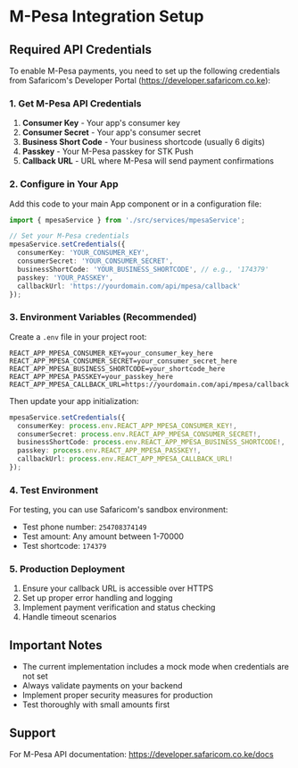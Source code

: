 # M-Pesa Integration Setup

## Required API Credentials

To enable M-Pesa payments, you need to set up the following credentials from Safaricom's Developer Portal (https://developer.safaricom.co.ke):

### 1. Get M-Pesa API Credentials

1. **Consumer Key** - Your app's consumer key
2. **Consumer Secret** - Your app's consumer secret  
3. **Business Short Code** - Your business shortcode (usually 6 digits)
4. **Passkey** - Your M-Pesa passkey for STK Push
5. **Callback URL** - URL where M-Pesa will send payment confirmations

### 2. Configure in Your App

Add this code to your main App component or in a configuration file:

```typescript
import { mpesaService } from './src/services/mpesaService';

// Set your M-Pesa credentials
mpesaService.setCredentials({
  consumerKey: 'YOUR_CONSUMER_KEY',
  consumerSecret: 'YOUR_CONSUMER_SECRET',
  businessShortCode: 'YOUR_BUSINESS_SHORTCODE', // e.g., '174379'
  passkey: 'YOUR_PASSKEY',
  callbackUrl: 'https://yourdomain.com/api/mpesa/callback'
});
```

### 3. Environment Variables (Recommended)

Create a `.env` file in your project root:

```env
REACT_APP_MPESA_CONSUMER_KEY=your_consumer_key_here
REACT_APP_MPESA_CONSUMER_SECRET=your_consumer_secret_here
REACT_APP_MPESA_BUSINESS_SHORTCODE=your_shortcode_here
REACT_APP_MPESA_PASSKEY=your_passkey_here
REACT_APP_MPESA_CALLBACK_URL=https://yourdomain.com/api/mpesa/callback
```

Then update your app initialization:

```typescript
mpesaService.setCredentials({
  consumerKey: process.env.REACT_APP_MPESA_CONSUMER_KEY!,
  consumerSecret: process.env.REACT_APP_MPESA_CONSUMER_SECRET!,
  businessShortCode: process.env.REACT_APP_MPESA_BUSINESS_SHORTCODE!,
  passkey: process.env.REACT_APP_MPESA_PASSKEY!,
  callbackUrl: process.env.REACT_APP_MPESA_CALLBACK_URL!
});
```

### 4. Test Environment

For testing, you can use Safaricom's sandbox environment:
- Test phone number: `254708374149`
- Test amount: Any amount between 1-70000
- Test shortcode: `174379`

### 5. Production Deployment

1. Ensure your callback URL is accessible over HTTPS
2. Set up proper error handling and logging
3. Implement payment verification and status checking
4. Handle timeout scenarios

## Important Notes

- The current implementation includes a mock mode when credentials are not set
- Always validate payments on your backend
- Implement proper security measures for production
- Test thoroughly with small amounts first

## Support

For M-Pesa API documentation: https://developer.safaricom.co.ke/docs